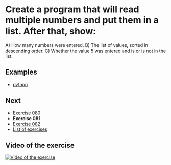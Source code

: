 # Create a program that will read multiple numbers and put them in a list. After that, show:
A) How many numbers were entered.
B) The list of values, sorted in descending order.
C) Whether the value 5 was entered and is or is not in the list.

## Examples

- [python](python)

## Next

- [Exercise 080](../080)
- **Exercise 081**
- [Exercise 082](../082)
- [List of exercises](../)

## Video of the exercise

[![Video of the exercise](https://img.youtube.com/vi/SXJKAVVlvGA/maxresdefault.jpg)](https://youtu.be/SXJKAVVlvGA)
